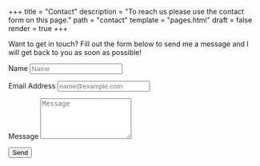 +++
title = "Contact"
description = "To reach us please use the contact form on this page."
path = "contact"
template = "pages.html"
draft = false
render = true
+++

<p>Want to get in touch? Fill out the form below to send me a message and I will get back to you as soon as possible!</p>
<form name="contact" method="POST" netlify>
  <p>
    <label for="name">Name</label>
    <input type="text" placeholder="Name" id="name" required data-validation-required-message="Please enter your name." />
  </p>
  <p>
    <label for="email">Email Address</label>
    <input type="email" placeholder="name@example.com" id="email" required data-validation-required-message="Please enter your email address." />
  </p>
  <p>
    <label for="message">Message</label>
    <textarea rows="5" placeholder="Message" id="message" required data-validation-required-message="Please enter a message."></textarea>
  </p>
  <div id="success"></div>
  <p>
    <button type="submit" id="sendMessageButton">Send</button>
  </p>
</form>
